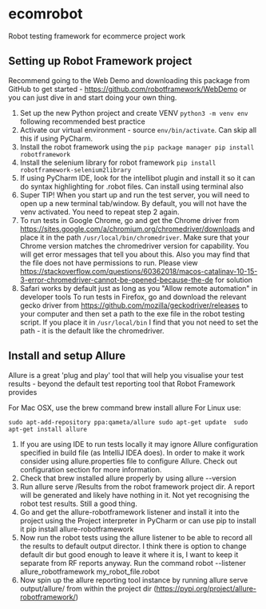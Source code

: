 # ecomrobot
Robot testing framework for ecommerce project work

## Setting up Robot Framework project
Recommend going to the Web Demo and downloading this package from GitHub to get started - https://github.com/robotframework/WebDemo or you can just dive in and start doing your own thing.

1. Set up the new Python project and create VENV `python3 -m venv env` following recommended best practice
2. Activate our virtual environment - source `env/bin/activate`. Can skip all this if using PyCharm.
3. Install the robot framework using the `pip package manager pip install robotframework`
4. Install the selenium library for robot framework `pip install robotframework-selenium2library`
5. If using PyCharm IDE, look for the intellibot plugin and install it so it can do syntax highlighting for .robot files. Can install using terminal also
6. Super TIP! When you start up and run the test server, you will need to open up a new terminal tab/window. By default, you will not have the venv activated. You need to repeat step 2 again.
7. To run tests in Google Chrome, go and get the Chrome driver from https://sites.google.com/a/chromium.org/chromedriver/downloads and place it in the path `/usr/local/bin/chromedriver`. Make sure that your Chrome version matches the chromedriver version for capability. You will get error messages that tell you about this. Also you may find that the file does not have permissions to run. Please view https://stackoverflow.com/questions/60362018/macos-catalinav-10-15-3-error-chromedriver-cannot-be-opened-because-the-de for solution
8. Safari works by default just as long as you "Allow remote automation" in developer tools
To run tests in Firefox, go and download the relevant gecko driver from https://github.com/mozilla/geckodriver/releases to your computer and then set a path to the exe file in the robot testing script. If you place it in `/usr/local/bin` I find that you not need to set the path - it is the default like the chromedriver.

## Install and setup Allure
Allure is a great 'plug and play' tool that will help you visualise your test results - beyond the default test reporting tool that Robot Framework provides

For Mac OSX, use the brew command brew install allure 
For Linux use:

`sudo apt-add-repository ppa:qameta/allure
sudo apt-get update 
sudo apt-get install allure`

1. If you are using IDE to run tests locally it may ignore Allure configuration specified in build file (as IntelliJ IDEA does). In order to make it work consider using allure.properties file to configure Allure. Check out configuration section for more information.
2. Check that brew installed allure properly by using allure --version
3. Run allure serve /Results from the robot framework project dir. A report will be generated and likely have nothing in it. Not yet recognising the robot test results. Still a good thing.
4. Go and get the allure-robotframework listener and install it into the project using the Project interpreter in PyCharm or can use pip to install it pip install allure-robotframework
5. Now run the robot tests using the allure listener to be able to record all the results to default output director. I think there is option to change default dir but good enough to leave it where it is, I want to keep it separate from RF reports anyway. Run the command robot --listener allure_robotframework my_robot_file.robot
6. Now spin up the allure reporting tool instance by running allure serve output/allure/ from within the project dir (https://pypi.org/project/allure-robotframework/)
